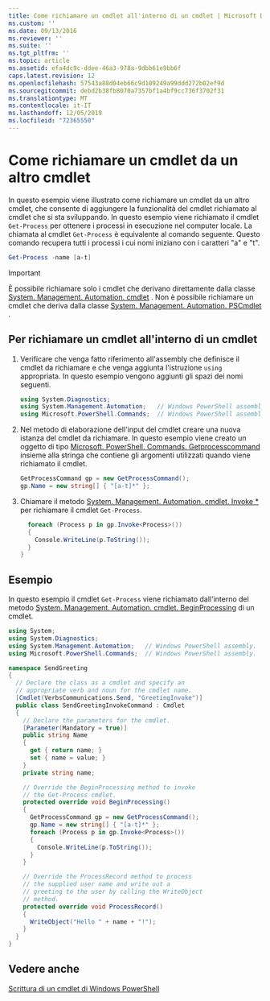 ```yaml
---
title: Come richiamare un cmdlet all'interno di un cmdlet | Microsoft Docs
ms.custom: ''
ms.date: 09/13/2016
ms.reviewer: ''
ms.suite: ''
ms.tgt_pltfrm: ''
ms.topic: article
ms.assetid: efa4dc9c-ddee-46a3-978a-9dbb61e9bb6f
caps.latest.revision: 12
ms.openlocfilehash: 57543a88d04eb66c9d109249a99ddd272b02ef9d
ms.sourcegitcommit: debd2b38fb8070a7357bf1a4bf9cc736f3702f31
ms.translationtype: MT
ms.contentlocale: it-IT
ms.lasthandoff: 12/05/2019
ms.locfileid: "72365550"
---
```

# <a name="how-to-invoke-a-cmdlet-from-within-a-cmdlet"></a>Come richiamare un cmdlet da un altro cmdlet

In questo esempio viene illustrato come richiamare un cmdlet da un altro cmdlet, che consente di aggiungere la funzionalità del cmdlet richiamato al cmdlet che si sta sviluppando. In questo esempio viene richiamato il cmdlet `Get-Process` per ottenere i processi in esecuzione nel computer locale. La chiamata al cmdlet `Get-Process` è equivalente al comando seguente. Questo comando recupera tutti i processi i cui nomi iniziano con i caratteri "a" e "t".

```powershell
Get-Process -name [a-t]
```

> [!IMPORTANT]
> È possibile richiamare solo i cmdlet che derivano direttamente dalla classe [System. Management. Automation. cmdlet](/dotnet/api/System.Management.Automation.Cmdlet) . Non è possibile richiamare un cmdlet che deriva dalla classe [System. Management. Automation. PSCmdlet](/dotnet/api/System.Management.Automation.PSCmdlet) .

## <a name="to-invoke-a-cmdlet-from-within-a-cmdlet"></a>Per richiamare un cmdlet all'interno di un cmdlet

1. Verificare che venga fatto riferimento all'assembly che definisce il cmdlet da richiamare e che venga aggiunta l'istruzione `using` appropriata. In questo esempio vengono aggiunti gli spazi dei nomi seguenti.

    ```csharp
    using System.Diagnostics;
    using System.Management.Automation;   // Windows PowerShell assembly.
    using Microsoft.PowerShell.Commands;  // Windows PowerShell assembly.
    ```

2. Nel metodo di elaborazione dell'input del cmdlet creare una nuova istanza del cmdlet da richiamare. In questo esempio viene creato un oggetto di tipo [Microsoft. PowerShell. Commands. Getprocesscommand](/dotnet/api/Microsoft.PowerShell.Commands.GetProcessCommand) insieme alla stringa che contiene gli argomenti utilizzati quando viene richiamato il cmdlet.

    ```csharp
    GetProcessCommand gp = new GetProcessCommand();
    gp.Name = new string[] { "[a-t]*" };
    ```

3. Chiamare il metodo [System. Management. Automation. cmdlet. Invoke *](/dotnet/api/System.Management.Automation.Cmdlet.Invoke) per richiamare il cmdlet `Get-Process`.

    ```csharp
      foreach (Process p in gp.Invoke<Process>())
      {
        Console.WriteLine(p.ToString());
      }
    }
    ```

## <a name="example"></a>Esempio

In questo esempio il cmdlet `Get-Process` viene richiamato dall'interno del metodo [System. Management. Automation. cmdlet. BeginProcessing](/dotnet/api/System.Management.Automation.Cmdlet.BeginProcessing) di un cmdlet.

```csharp
using System;
using System.Diagnostics;
using System.Management.Automation;   // Windows PowerShell assembly.
using Microsoft.PowerShell.Commands;  // Windows PowerShell assembly.

namespace SendGreeting
{
  // Declare the class as a cmdlet and specify an
  // appropriate verb and noun for the cmdlet name.
  [Cmdlet(VerbsCommunications.Send, "GreetingInvoke")]
  public class SendGreetingInvokeCommand : Cmdlet
  {
    // Declare the parameters for the cmdlet.
    [Parameter(Mandatory = true)]
    public string Name
    {
      get { return name; }
      set { name = value; }
    }
    private string name;

    // Override the BeginProcessing method to invoke
    // the Get-Process cmdlet.
    protected override void BeginProcessing()
    {
      GetProcessCommand gp = new GetProcessCommand();
      gp.Name = new string[] { "[a-t]*" };
      foreach (Process p in gp.Invoke<Process>())
      {
        Console.WriteLine(p.ToString());
      }
    }

    // Override the ProcessRecord method to process
    // the supplied user name and write out a
    // greeting to the user by calling the WriteObject
    // method.
    protected override void ProcessRecord()
    {
      WriteObject("Hello " + name + "!");
    }
  }
}
```

## <a name="see-also"></a>Vedere anche

[Scrittura di un cmdlet di Windows PowerShell](./writing-a-windows-powershell-cmdlet.md)
